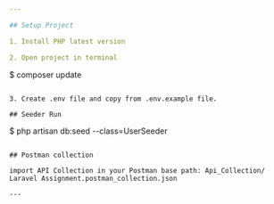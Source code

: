 ```yaml
---

## Setup Project

1. Install PHP latest version

2. Open project in terminal

```
$ composer update
```

3. Create .env file and copy from .env.example file.

## Seeder Run

```
$ php artisan db:seed --class=UserSeeder
```

## Postman collection

import API Collection in your Postman base path: Api_Collection/ Laravel Assignment.postman_collection.json

---
```

